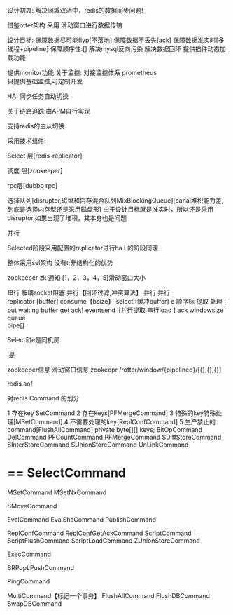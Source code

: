 设计初衷:
解决同城双活中，redis的数据同步问题!

借鉴otter架构
采用 滑动窗口进行数据传输



设计目标:
保障数据尽可能flyp[不落地]
保障数据不丢失[ack]
保障数据准实时[多线程+pipeline]
保障顺序性:[]
解决mysql反向污染
解决数据回环
提供插件动态加载功能

提供monitor功能
关于监控: 对接监控体系 prometheus  
只提供基础监控,可定制开发

HA: 同步任务自动切换

关于链路追踪:由APM自行实现 

支持redis的主从切换


采用技术组件:


Select 层[redis-replicator]


调度 层[zookeeper]


rpc层[dubbo rpc]



选择队列[disruptor,磁盘和内存混合队列MixBlockingQueue][canal堆积能力差,到底是选择内存型还是采用磁盘形]
由于设计目标就是准实时，所以还是采用disruptor,如果出现了堆积，其本身也是问题





并行




Selected阶段采用配置的replicator进行ha
L的阶段同理



整体采用sel架构 没有t;非结构化的优势

zookeeper                                                                             zk 通知 [1，2，3，4，5]滑动窗口大小           

串行       解耦socket阻塞                 并行【回环过滤,冲突算法】  并行                                                  并行     
replicator [buffer] consume【bsize】  select [缓冲buffer]  e 顺序标 提取 处理  [ put waiting buffer get ack]    eventsend        l[并行提取 串行load ] ack
                     windowsize
                           queue   
pipe[]




Select和e是同机房

l是






zookeeper信息
滑动窗口信息
zookeepr
/rotter/window/{pipelined}/[{},{},{}]
















redis aof 










对redis Command 的划分

1  存在key SetCommand
2  存在keys[PFMergeCommand]
3  特殊的key特殊处理[MSetCommand]
4 不需要处理的key[ReplConfCommand]
5 生产禁止的command[FlushAllCommand]
private byte[][] keys;
BitOpCommand
DelCommand
PFCountCommand
PFMergeCommand
SDiffStoreCommand
SInterStoreCommand
SUnionStoreCommand
UnLinkCommand

==
SelectCommand
==





MSetCommand
MSetNxCommand

SMoveCommand

EvalCommand
EvalShaCommand
PublishCommand

ReplConfCommand
ReplConfGetAckCommand
ScriptCommand
ScriptFlushCommand
ScriptLoadCommand
ZUnionStoreCommand

ExecCommand


BRPopLPushCommand

PingCommand

MultiCommand【标记一个事务】
FlushAllCommand
FlushDBCommand
SwapDBCommand